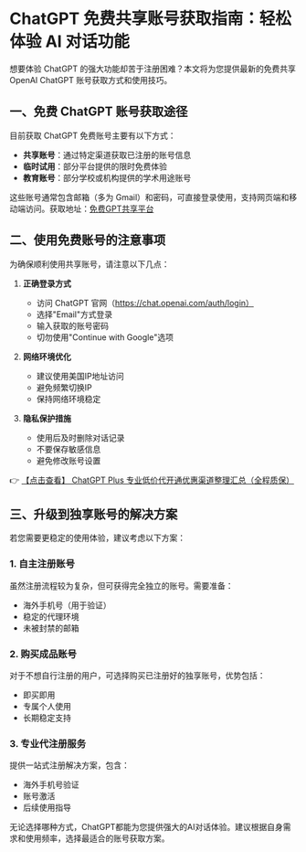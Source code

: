 # ChatGPT 免费共享账号获取指南：轻松体验 AI 对话功能

想要体验 ChatGPT 的强大功能却苦于注册困难？本文将为您提供最新的免费共享 OpenAI ChatGPT 账号获取方式和使用技巧。

## 一、免费 ChatGPT 账号获取途径

目前获取 ChatGPT 免费账号主要有以下方式：

- **共享账号**：通过特定渠道获取已注册的账号信息
- **临时试用**：部分平台提供的限时免费体验
- **教育账号**：部分学校或机构提供的学术用途账号

这些账号通常包含邮箱（多为 Gmail）和密码，可直接登录使用，支持网页端和移动端访问。获取地址：[免费GPT共享平台](https://bit.ly/DaiKai)

## 二、使用免费账号的注意事项

为确保顺利使用共享账号，请注意以下几点：

1. **正确登录方式**
   - 访问 ChatGPT 官网（https://chat.openai.com/auth/login）
   - 选择"Email"方式登录
   - 输入获取的账号密码
   - 切勿使用"Continue with Google"选项

2. **网络环境优化**
   - 建议使用美国IP地址访问
   - 避免频繁切换IP
   - 保持网络环境稳定

3. **隐私保护措施**
   - 使用后及时删除对话记录
   - 不要保存敏感信息
   - 避免修改账号设置

👉 [【点击查看】 ChatGPT Plus 专业低价代开通优惠渠道整理汇总（全程质保）](https://bit.ly/DaiKai)

## 三、升级到独享账号的解决方案

若您需要更稳定的使用体验，建议考虑以下方案：

### 1. 自主注册账号
虽然注册流程较为复杂，但可获得完全独立的账号。需要准备：
- 海外手机号（用于验证）
- 稳定的代理环境
- 未被封禁的邮箱

### 2. 购买成品账号
对于不想自行注册的用户，可选择购买已注册好的独享账号，优势包括：
- 即买即用
- 专属个人使用
- 长期稳定支持

### 3. 专业代注册服务
提供一站式注册解决方案，包含：
- 海外手机号验证
- 账号激活
- 后续使用指导

无论选择哪种方式，ChatGPT都能为您提供强大的AI对话体验。建议根据自身需求和使用频率，选择最适合的账号获取方案。